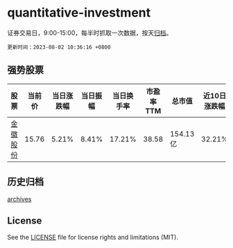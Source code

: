 # quantitative-investment

证券交易日，9:00-15:00，每半时抓取一次数据，按天[归档](archives)。

`更新时间：2023-08-02 10:36:16 +0800`

## 强势股票

|股票|当前价|当日涨跌幅|当日振幅|当日换手率|市盈率TTM|总市值|近10日涨跌幅|
|----|----|----|----|----|----|----|----|
|[金徽股份](https://xueqiu.com/S/SH603132)|15.76|5.21%|8.41%|17.21%|38.58|154.13亿|32.21%|

## 历史归档

[archives](archives)

## License

See the [LICENSE](LICENSE) file for license rights and limitations (MIT).